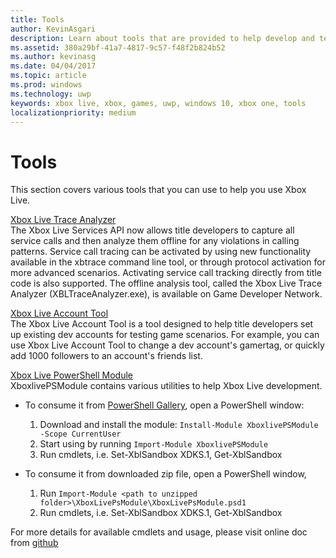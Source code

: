 ```yaml
---
title: Tools
author: KevinAsgari
description: Learn about tools that are provided to help develop and test your Xbox Live enabled title.
ms.assetid: 380a29bf-41a7-4817-9c57-f48f2b824b52
ms.author: kevinasg
ms.date: 04/04/2017
ms.topic: article
ms.prod: windows
ms.technology: uwp
keywords: xbox live, xbox, games, uwp, windows 10, xbox one, tools
localizationpriority: medium
---
```


# Tools

This section covers various tools that you can use to help you use Xbox Live.

[Xbox Live Trace Analyzer](analyze-service-calls.md)  
The Xbox Live Services API now allows title developers to capture all service calls and then analyze them offline for any violations in calling patterns. Service call tracing can be activated by using new functionality available in the xbtrace command line tool, or through protocol activation for more advanced scenarios. Activating service call tracking directly from title code is also supported. The offline analysis tool, called the Xbox Live Trace Analyzer (XBLTraceAnalyzer.exe), is available on Game Developer Network.

[Xbox Live Account Tool](xbox-live-account-tool.md)   
The Xbox Live Account Tool is a tool designed to help title developers set up existing dev accounts for testing game scenarios. For example, you can use Xbox Live Account Tool to change a dev account's gamertag, or quickly add 1000 followers to an account's friends list.

[Xbox Live PowerShell Module](https://github.com/Microsoft/xbox-live-powershell-module/blob/master/docs/XboxLivePsModule.md)  
XboxlivePSModule contains various utilities to help Xbox Live development.
* To consume it from [PowerShell Gallery](https://www.powershellgallery.com/packages/XboxlivePSModule), open a PowerShell window:
    1. Download and install the module: `Install-Module XboxlivePSModule -Scope CurrentUser`
    2. Start using by running `Import-Module XboxlivePSModule`
    3. Run cmdlets, i.e. Set-XblSandbox XDKS.1, Get-XblSandbox

* To consume it from downloaded zip file, open a PowerShell window,
    1. Run `Import-Module <path to unzipped folder>\XboxLivePsModule\XboxLivePsModule.psd1`
    2. Run cmdlets, i.e. Set-XblSandbox XDKS.1, Get-XblSandbox

For more details for available cmdlets and usage, please visit online doc from [github](https://github.com/Microsoft/xbox-live-powershell-module/blob/master/docs/XboxLivePsModule.md)
